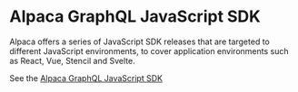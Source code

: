 # Alpaca GraphQL JavaScript SDK

Alpaca offers a series of JavaScript SDK releases that are targeted to different
JavaScript environments, to cover application environments such as React, Vue,
Stencil and Svelte.

See the
[Alpaca GraphQL JavaScript SDK](https://github.com/AlpacaTravel/graph-sdk/tree/develop)
